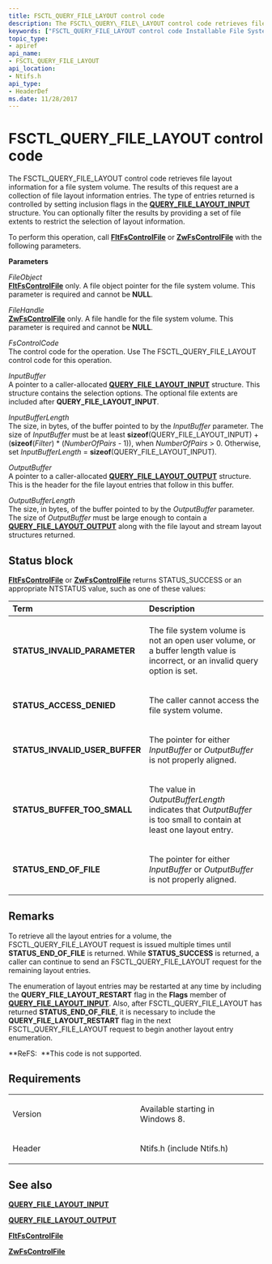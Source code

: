 ```yaml
---
title: FSCTL_QUERY_FILE_LAYOUT control code
description: The FSCTL\_QUERY\_FILE\_LAYOUT control code retrieves file layout information for a file system volume.
keywords: ["FSCTL_QUERY_FILE_LAYOUT control code Installable File System Drivers"]
topic_type:
- apiref
api_name:
- FSCTL_QUERY_FILE_LAYOUT
api_location:
- Ntifs.h
api_type:
- HeaderDef
ms.date: 11/28/2017
---
```


# FSCTL\_QUERY\_FILE\_LAYOUT control code


The FSCTL\_QUERY\_FILE\_LAYOUT control code retrieves file layout information for a file system volume. The results of this request are a collection of file layout information entries. The type of entries returned is controlled by setting inclusion flags in the [**QUERY\_FILE\_LAYOUT\_INPUT**](/windows-hardware/drivers/ddi/ntifs/ns-ntifs-_query_file_layout_input) structure. You can optionally filter the results by providing a set of file extents to restrict the selection of layout information.

To perform this operation, call [**FltFsControlFile**](/windows-hardware/drivers/ddi/fltkernel/nf-fltkernel-fltfscontrolfile) or [**ZwFsControlFile**](/previous-versions/ff566462(v=vs.85)) with the following parameters.

**Parameters**

<a href="" id="fileobject"></a>*FileObject*  
[**FltFsControlFile**](/windows-hardware/drivers/ddi/fltkernel/nf-fltkernel-fltfscontrolfile) only. A file object pointer for the file system volume. This parameter is required and cannot be **NULL**.

<a href="" id="filehandle"></a>*FileHandle*  
[**ZwFsControlFile**](/previous-versions/ff566462(v=vs.85)) only. A file handle for the file system volume. This parameter is required and cannot be **NULL**.

<a href="" id="fscontrolcode"></a>*FsControlCode*  
The control code for the operation. Use The FSCTL\_QUERY\_FILE\_LAYOUT control code for this operation.

<a href="" id="inputbuffer"></a>*InputBuffer*  
A pointer to a caller-allocated [**QUERY\_FILE\_LAYOUT\_INPUT**](/windows-hardware/drivers/ddi/ntifs/ns-ntifs-_query_file_layout_input) structure. This structure contains the selection options. The optional file extents are included after **QUERY\_FILE\_LAYOUT\_INPUT**.

<a href="" id="inputbufferlength"></a>*InputBufferLength*  
The size, in bytes, of the buffer pointed to by the *InputBuffer* parameter. The size of *InputBuffer* must be at least **sizeof**(QUERY\_FILE\_LAYOUT\_INPUT) + (**sizeof**(*Filter*) \* (*NumberOfPairs* - 1)), when *NumberOfPairs* &gt; 0. Otherwise, set *InputBufferLength* = **sizeof**(QUERY\_FILE\_LAYOUT\_INPUT).

<a href="" id="outputbuffer"></a>*OutputBuffer*  
A pointer to a caller-allocated [**QUERY\_FILE\_LAYOUT\_OUTPUT**](/windows-hardware/drivers/ddi/ntifs/ns-ntifs-_query_file_layout_output) structure. This is the header for the file layout entries that follow in this buffer.

<a href="" id="outputbufferlength"></a>*OutputBufferLength*  
The size, in bytes, of the buffer pointed to by the *OutputBuffer* parameter. The size of *OutputBuffer* must be large enough to contain a [**QUERY\_FILE\_LAYOUT\_OUTPUT**](/windows-hardware/drivers/ddi/ntifs/ns-ntifs-_query_file_layout_output) along with the file layout and stream layout structures returned.

## Status block

[**FltFsControlFile**](/windows-hardware/drivers/ddi/fltkernel/nf-fltkernel-fltfscontrolfile) or [**ZwFsControlFile**](/previous-versions/ff566462(v=vs.85)) returns STATUS\_SUCCESS or an appropriate NTSTATUS value, such as one of these values:

<table>
<colgroup>
<col width="50%" />
<col width="50%" />
</colgroup>
<thead>
<tr class="header">
<th align="left">Term</th>
<th align="left">Description</th>
</tr>
</thead>
<tbody>
<tr class="odd">
<td align="left"><p><strong>STATUS_INVALID_PARAMETER</strong></p></td>
<td align="left"><p>The file system volume is not an open user volume, or a buffer length value is incorrect, or an invalid query option is set.</p></td>
</tr>
<tr class="even">
<td align="left"><p><strong>STATUS_ACCESS_DENIED</strong></p></td>
<td align="left"><p>The caller cannot access the file system volume.</p></td>
</tr>
<tr class="odd">
<td align="left"><p><strong>STATUS_INVALID_USER_BUFFER</strong></p></td>
<td align="left"><p>The pointer for either <em>InputBuffer</em> or <em>OutputBuffer</em> is not properly aligned.</p></td>
</tr>
<tr class="even">
<td align="left"><p><strong>STATUS_BUFFER_TOO_SMALL</strong></p></td>
<td align="left"><p>The value in <em>OutputBufferLength</em> indicates that <em>OutputBuffer</em> is too small to contain at least one layout entry.</p></td>
</tr>
<tr class="odd">
<td align="left"><p><strong>STATUS_END_OF_FILE</strong></p></td>
<td align="left"><p>The pointer for either <em>InputBuffer</em> or <em>OutputBuffer</em> is not properly aligned.</p></td>
</tr>
</tbody>
</table>

 

## Remarks

To retrieve all the layout entries for a volume, the FSCTL\_QUERY\_FILE\_LAYOUT request is issued multiple times until **STATUS\_END\_OF\_FILE** is returned. While **STATUS\_SUCCESS** is returned, a caller can continue to send an FSCTL\_QUERY\_FILE\_LAYOUT request for the remaining layout entries.

The enumeration of layout entries may be restarted at any time by including the **QUERY\_FILE\_LAYOUT\_RESTART** flag in the **Flags** member of [**QUERY\_FILE\_LAYOUT\_INPUT**](/windows-hardware/drivers/ddi/ntifs/ns-ntifs-_query_file_layout_input). Also, after FSCTL\_QUERY\_FILE\_LAYOUT has returned **STATUS\_END\_OF\_FILE**, it is necessary to include the **QUERY\_FILE\_LAYOUT\_RESTART** flag in the next FSCTL\_QUERY\_FILE\_LAYOUT request to begin another layout entry enumeration.

**ReFS:  **This code is not supported.

## Requirements

<table>
<colgroup>
<col width="50%" />
<col width="50%" />
</colgroup>
<tbody>
<tr class="odd">
<td align="left"><p>Version</p></td>
<td align="left"><p>Available starting in Windows 8.</p></td>
</tr>
<tr class="even">
<td align="left"><p>Header</p></td>
<td align="left">Ntifs.h (include Ntifs.h)</td>
</tr>
</tbody>
</table>

## See also


[**QUERY\_FILE\_LAYOUT\_INPUT**](/windows-hardware/drivers/ddi/ntifs/ns-ntifs-_query_file_layout_input)

[**QUERY\_FILE\_LAYOUT\_OUTPUT**](/windows-hardware/drivers/ddi/ntifs/ns-ntifs-_query_file_layout_output)

[**FltFsControlFile**](/windows-hardware/drivers/ddi/fltkernel/nf-fltkernel-fltfscontrolfile)

[**ZwFsControlFile**](/previous-versions/ff566462(v=vs.85))

 

